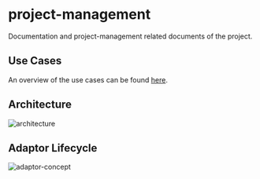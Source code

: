 # project-management
Documentation and project-management related documents of the project.

## Use Cases
An overview of the use cases can be found  [here](use-cases/overview.md).

## Architecture
![architecture](https://github.com/jku-swe-simcomp/project-management/assets/52571862/c64eff55-bbf8-4213-ad90-321bd6df1d83)

## Adaptor Lifecycle
![adaptor-concept](https://github.com/jku-swe-simcomp/project-management/assets/52571862/613ac8ca-4f01-4267-bd3b-a995354347c6)

